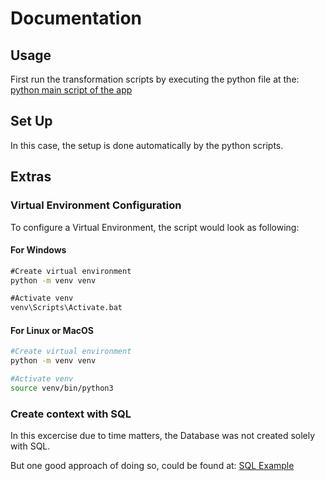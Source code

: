 # Documentation 

## Usage

First run the transformation scripts by executing the python file at the: [python main script of the app](../app/main.py)

## Set Up

In this case, the setup is done automatically by the python scripts.

## Extras

### Virtual Environment Configuration

To configure a Virtual Environment, the script would look as following:

#### For Windows
```cmd
#Create virtual environment
python -m venv venv

#Activate venv
venv\Scripts\Activate.bat
```

#### For Linux or MacOS
```bash
#Create virtual environment
python -m venv venv

#Activate venv
source venv/bin/python3
```

### Create context with SQL

In this excercise due to time matters, the Database was not created solely with SQL.

But one good approach of doing so, could be found at: [SQL Example](examples/create_context.sql)